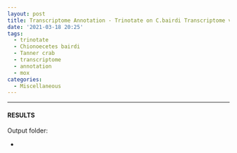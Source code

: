 ```yaml
---
layout: post
title: Transcriptome Annotation - Trinotate on C.bairdi Transcriptome v4.0 on Mox
date: '2021-03-18 20:25'
tags: 
  - trinotate
  - Chionoecetes bairdi
  - Tanner crab
  - transcriptome
  - annotation
  - mox
categories: 
  - Miscellaneous
---
```




---

#### RESULTS

Output folder:

- []()

